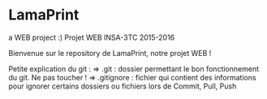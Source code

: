 # LamaPrint
a WEB project :)
Projet WEB INSA-3TC 2015-2016

Bienvenue sur le repository de LamaPrint, notre projet WEB !

Petite explication du git :
=> .git : dossier permettant le bon fonctionnement du git. Ne pas toucher !
=> .gitignore : fichier qui contient des informations pour ignorer certains dossiers ou fichiers lors de Commit, Pull, Push

